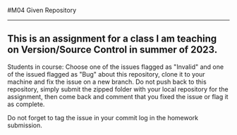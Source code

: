 #M04 Given Repository
___
This is an assignment for a class I am teaching on Version/Source Control in summer of 2023.
---
Students in course: Choose one of the issues flagged as "Invalid" and one of the issued flagged as "Bug" about this repository, clone it to your machine and fix the issue on a new branch. Do not push back to this repository, simply submit the zipped folder with your local repository for the assignment, then come back and comment that you fixed the issue or flag it as complete.

Do not forget to tag the issue in your commit log in the homework submission.
